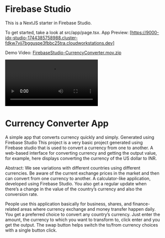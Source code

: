 # Firebase Studio

This is a NextJS starter in Firebase Studio.

To get started, take a look at src/app/page.tsx.
App Preview: [https://9000-idx-studio-1744385758988.cluster-fdkw7vjj7bgguspe3fbbc25tra.cloudworkstations.dev]

Demo Video: [FirebaseStudio-CurrencyConverter.mov.zip](https://github.com/user-attachments/files/19754664/FirebaseStudio-CurrencyConverter.mov.zip)

<video src="[Demo Video](https://github.com/user-attachments/files/19754664/FirebaseStudio-CurrencyConverter.mov.zip)" controls="controls" style="max-width: 730px;">
</video>


# Currency Converter App 
A simple app that converts currency quickly and simply. Generated using Firebase Studio
This project is a very basic project generated using Firebase studio that is used to convert a currency from one to another. A web-based interface for converting currency and getting the output value, for example, here displays converting the currency of the US dollar to INR.

Abstract: We see variations with different countries using different currencies. Be aware of the current exchange prices in the market and then can convert from one currency to another. A calculator-like application, developed using Firebase Studio. You also get a regular update when there’s a change in the value of the country’s currency and also the conversion rate.

People use this application basically for business, shares, and finance-related areas where currency exchange and money transfer happen daily. You get a preferred choice to convert any country’s currency. Just enter the amount, the currency to which you want to transform to, click enter and you get the output. The swap button helps switch the to/from currency choices with a single button click.

